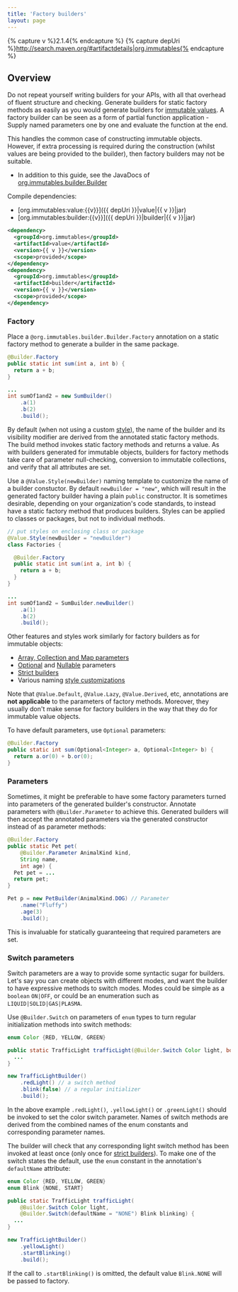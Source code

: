 ```yaml
---
title: 'Factory builders'
layout: page
---
```


{% capture v %}2.1.4{% endcapture %}
{% capture depUri %}http://search.maven.org/#artifactdetails|org.immutables{% endcapture %}

Overview
--------
Do not repeat yourself writing builders for your APIs, with all that overhead of fluent structure and checking.
Generate builders for static factory methods as easily as you would generate builders for [immutable values](/immutable.html).
A factory builder can be seen as a form of partial function application - Supply named parameters one by one and evaluate the function at the end.

This handles the common case of constructing immutable objects. However, if extra processing is required during the construction
(whilst values are being provided to the builder), then factory builders may not be suitable.

+ In addition to this guide, see the JavaDocs of [org.immutables.builder.Builder](https://github.com/immutables/immutables/blob/master/builder/src/org/immutables/builder/Builder.java)

Compile dependencies:

- [org.immutables:value:{{v}}]({{ depUri }}|value|{{ v }}|jar)
- [org.immutables:builder:{{v}}]({{ depUri }}|builder|{{ v }}|jar)

```xml
<dependency>
  <groupId>org.immutables</groupId>
  <artifactId>value</artifactId>
  <version>{{ v }}</version>
  <scope>provided</scope>
</dependency>
<dependency>
  <groupId>org.immutables</groupId>
  <artifactId>builder</artifactId>
  <version>{{ v }}</version>
  <scope>provided</scope>
</dependency>
```

### Factory

Place a `@org.immutables.builder.Builder.Factory` annotation on a static factory method to generate a builder in the same package.

```java
@Builder.Factory
public static int sum(int a, int b) {
  return a + b;
}

...
int sumOf1and2 = new SumBuilder()
    .a(1)
    .b(2)
    .build();
```

By default (when not using a custom [style](/style.html)), the name of the builder and its visibility modifier are derived from the annotated static factory methods.
The build method invokes static factory methods and returns a value.
As with builders generated for immutable objects, builders for factory methods take care of parameter null-checking, conversion to immutable collections, and verify that all attributes are set.

Use a `@Value.Style(newBuilder)` naming template to customize the name of a builder constuctor.
By default `newBuilder = "new"`, which will result in the generated factory builder having a plain `public` constructor.
It is sometimes desirable, depending on your organization's code standards, to instead have a static factory method that produces builders.
Styles can be applied to classes or packages, but not to individual methods.

```java
// put styles on enclosing class or package
@Value.Style(newBuilder = "newBuilder")
class Factories {

  @Builder.Factory
  public static int sum(int a, int b) {
    return a + b;
  }
}

...
int sumOf1and2 = SumBuilder.newBuilder()
    .a(1)
    .b(2)
    .build();
```

Other features and styles work similarly for factory builders as for immutable objects:

+ [Array, Collection and Map parameters](/immutable.html##collection)
+ [Optional](/immutable.html#optional) and [Nullable](/immutable.html#nullable) parameters
+ [Strict builders](/immutable.html#strict-builder)
+ Various naming [style customizations](/style.html)

Note that `@Value.Default`, `@Value.Lazy`, `@Value.Derived`, etc, annotations are **not applicable** to the parameters of factory methods.
Moreover, they usually don't make sense for factory builders in the way that they do for immutable value objects.

To have default parameters, use `Optional` parameters:

```java
@Builder.Factory
public static int sum(Optional<Integer> a, Optional<Integer> b) {
  return a.or(0) + b.or(0);
}
```

### Parameters

Sometimes, it might be preferable to have some factory parameters turned into parameters of the generated builder's constructor.
Annotate parameters with `@Builder.Parameter` to achieve this. Generated builders will then accept the annotated parameters via the
generated constructor instead of as parameter methods:

```java
@Builder.Factory
public static Pet pet(
    @Builder.Parameter AnimalKind kind,
    String name,
    int age) {
  Pet pet = ...
  return pet;
}

Pet p = new PetBuilder(AnimalKind.DOG) // Parameter
    .name("Fluffy")
    .age(3)
    .build();
```

This is invaluable for statically guaranteeing that required parameters are set.

### Switch parameters

Switch parameters are a way to provide some syntactic sugar for builders.
Let's say you can create objects with different modes, and want the builder to have expressive methods to switch modes.
Modes could be simple as a `boolean` `ON|OFF`, or could be an enumeration such as `LIQUID|SOLID|GAS|PLASMA`.

Use `@Builder.Switch` on parameters of `enum` types to turn regular initialization methods into switch methods:

```java
enum Color {RED, YELLOW, GREEN}

public static TrafficLight trafficLight(@Builder.Switch Color light, boolean blink) {
  ...
}

new TrafficLightBuilder()
    .redLight() // a switch method
    .blink(false) // a regular initializer
    .build();

```

In the above example `.redLight()`, `.yellowLight()` or `.greenLight()` should be invoked to set the color switch parameter.
Names of switch methods are derived from the combined names of the enum constants and corresponding parameter names.

The builder will check that any corresponding light switch method has been invoked at least once (only once for [strict builders](/immutable.html#strict-builder)).
To make one of the switch states the default, use the `enum` constant in the annotation's `defaultName` attribute:

```java
enum Color {RED, YELLOW, GREEN}
enum Blink {NONE, START}

public static TrafficLight trafficLight(
    @Builder.Switch Color light,
    @Builder.Switch(defaultName = "NONE") Blink blinking) {
  ...
}

new TrafficLightBuilder()
    .yellowLight()
    .startBlinking()
    .build();

```

If the call to `.startBlinking()` is omitted, the default value `Blink.NONE` will be passed to factory.
